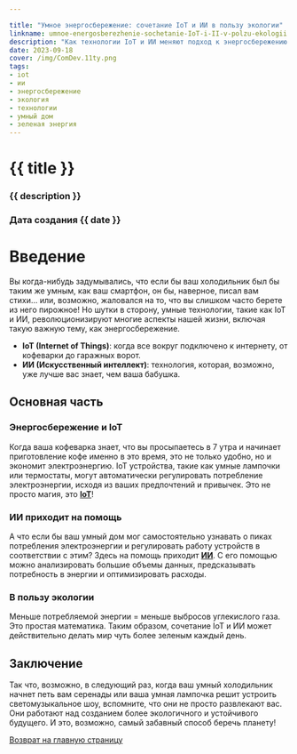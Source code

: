 ```yaml
---

title: "Умное энергосбережение: сочетание IoT и ИИ в пользу экологии"
linkname: umnoe-energosberezhenie-sochetanie-IoT-i-II-v-polzu-ekologii
description: "Как технологии IoT и ИИ меняют подход к энергосбережению и делают мир зеленее?"
date: 2023-09-18
cover: /img/ComDev.11ty.png
tags:
- iot
- ии
- энергосбережение
- экология
- технологии
- умный дом
- зеленая энергия
---
```


# {{ title }}
### {{ description }}
### Дата создания {{ date }}

# Введение

Вы когда-нибудь задумывались, что если бы ваш холодильник был бы таким же умным, как ваш смартфон, он бы, наверное, писал вам стихи... или, возможно, жаловался на то, что вы слишком часто берете из него пирожное! Но шутки в сторону, умные технологии, такие как IoT и ИИ, революционизируют многие аспекты нашей жизни, включая такую важную тему, как энергосбережение.

- **IoT (Internet of Things)**: когда все вокруг подключено к интернету, от кофеварки до гаражных ворот.
- **ИИ (Искусственный интеллект)**: технология, которая, возможно, уже лучше вас знает, чем ваша бабушка.

## Основная часть

### Энергосбережение и IoT

Когда ваша кофеварка знает, что вы просыпаетесь в 7 утра и начинает приготовление кофе именно в это время, это не только удобно, но и экономит электроэнергию. IoT устройства, такие как умные лампочки или термостаты, могут автоматически регулировать потребление электроэнергии, исходя из ваших предпочтений и привычек. Это не просто магия, это **[IoT](/)**!

### ИИ приходит на помощь

А что если бы ваш умный дом мог самостоятельно узнавать о пиках потребления электроэнергии и регулировать работу устройств в соответствии с этим? Здесь на помощь приходит **[ИИ](/)**. С его помощью можно анализировать большие объемы данных, предсказывать потребность в энергии и оптимизировать расходы.

### В пользу экологии

Меньше потребляемой энергии = меньше выбросов углекислого газа. Это простая математика. Таким образом, сочетание IoT и ИИ может действительно делать мир чуть более зеленым каждый день.

## Заключение

Так что, возможно, в следующий раз, когда ваш умный холодильник начнет петь вам серенады или ваша умная лампочка решит устроить светомузыкальное шоу, вспомните, что они не просто развлекают вас. Они работают над созданием более экологичного и устойчивого будущего. И это, возможно, самый забавный способ беречь планету!

[Возврат на главную страницу](/)
